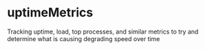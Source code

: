 # uptimeMetrics
Tracking uptime, load, top processes, and similar metrics to try and determine what is causing degrading speed over time

